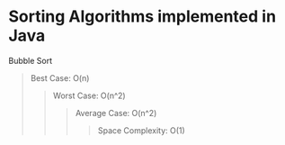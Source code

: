 # Sorting Algorithms implemented in Java

Bubble Sort 
> Best Case: O(n)
>> Worst Case: O(n^2)
>>> Average Case: O(n^2)
>>>> Space Complexity: O(1)
 

